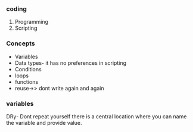 ### coding
1. Programming
2. Scripting

### Concepts
* Variables
* Data types- it has no preferences in scripting
* Conditions
* loops
* functions
* reuse->> dont write again and again


### variables
DRy- Dont repeat yourself
there is a central location where you can  name the variable and provide value.